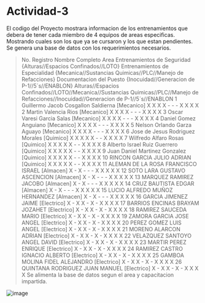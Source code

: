 # Actividad-3
El codigo del Proyecto mostrara informacion de los entrenamientos que debera de tener cada miembro de 4 equipos de areas especificas.
Mostrando cuales son los que ya se cursaron y los que estan pendientes.
Se genera una base de datos con los requerimientos necesarios.
>No. Registro
>Nombre Completo
>Area
>Entrenamientos de Seguridad {Alturas//Espacios Confinados//LOTO}
>Entrenamientos de Especialidad {Mecanica//Sustancias Quimicas//PLC//Manejo de Refacciones}
>Documentacion del Puesto {Inocuidad//Generacion de P-1//5´s//ENABLON}
>Alturas//Espacios Confinados//LOTO//Mecanica//Sustancias Quimicas//PLC//Manejo de Refacciones//Inocuidad//Generacion de P-1//5´s//ENABLON
1	Guillermo Jacob Cosgallon Saldierna [Mecanico]	X	X	X	X -	-	-	X	X	X	X
2	Martin Valencia Rios	[Mecanico]	X	X	X	X	- - - X	X	X	X
3	Oscar Varesi Garcia Salas	[Mecanico]	X	X	X	X	-	-	-	X	X	X	X
4	Daniel Gomez Anguiano	[Mecanico]	X	X	X	X	-	-	-	X	X	X	X
5	Nelson Orlando Garza Aguayo	[Mecanico]	X	X	X	X	-	-	-	X	X	X	X
6	Jose de Jesus Rodriguez Morales	[Quimico]	X	X	X	X	X	-	-	X	X	X	X
7	Wilfredo Alfaro Rosas	[Quimico]	X	X	X	X	X	-	-	X	X	X	X
8	Alberto Israel Ruiz Guerrero	[Quimico]	X	X	X	X	X	-	-	X	X	X	X
9	Juan Daniel Martinez Gonzalez	[Quimico]	X	X	X	X	X	-	-	X	X	X	X
10	RINCON GARCIA JULIO ADRIAN	[Quimico]	X	X	X	X	X	-	-	X	X	X	X
11	ALEMAN DE LA ROSA FRANCISCO ISRAEL	[Almacen]	X	-	X	-	-	-	X	X	X	X	X
12	SOTO LARA GUSTAVO ASCENCION	[Almacen]	X	-	X	-	-	-	X	X	X	X	X
13	MARQUEZ RAMIREZ JACOBO	[Almacen]	X	-	X	-	-	-	X	X	X	X	X
14	CRUZ BAUTISTA EDGAR	[Almacen]	X	-	X	-	-	-	X	X	X	X	X
15	LUCIO ALFREDO MUÑOZ HERNANDEZ	[Almacen]	X	-	X	-	-	-	X	X	X	X	X
16	GARCIA JIMENEZ JAIME	[Electrico]	X	-	X	X	-	X	-	X	X	X	X
17	BARRIOS ENCINAS BRAYAM JOZAHET	[Electrico]	X	-	X	X	-	X	-	X	X	X	X
18	RAMIREZ SAUCEDA MARIO	[Electrico]	X	-	X	X	-	X	-	X	X	X	X
19	ZAMORA GARCIA JOSE ANGEL	[Electrico]	X	-	X	X	-	X	-	X	X	X	X
20	PEREZ GOMEZ LUIS ANGEL	[Electrico]	X	-	X	X	-	X	-	X	X	X	X
21	MORENO ALARCON ADRIAN	[Electrico]	X	-	X	X	-	X	-	X	X	X	X
22	VELAZQUEZ SANTOYO ANGEL DAVID	[Electrico]	X	-	X	X	-	X	-	X	X	X	X
23	MARTIR PEREZ ENRIQUE	[Electrico]	X	-	X	X	-	X	-	X	X	X	X
24	RAMIREZ CASTRO IGNACIO ALBERTO	[Electrico]	X	-	X	X	-	X	-	X	X	X	X
25	GAMBOA MOLINA FIDEL ALEJANDRO	[Electrico]	X	-	X	X	-	X	-	X	X	X	X
26	QUINTANA RODRIGUEZ JUAN MANUEL	[Electrico]	X	-	X	X	-	X	-	X	X	X	X
>Se alimenta la base de datos segun el area y capacitacion impartida.
>
![image](https://github.com/user-attachments/assets/fff8e8d1-bf43-44bb-9a6c-1aea59b809a0)
